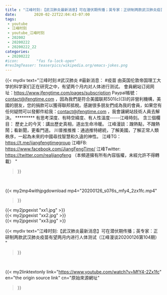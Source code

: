 ```yaml
---
title : "江峰时刻:【武汉肺炎最新消息】可在潜伏期传播；英专家：正研制两款武汉肺炎疫苗有望两月内进行人体测试（江峰漫谈20200126第104期） "
date:        2020-02-22T22:04:43-07:00
tags:
 - youtube
 - 江峰时刻
 - youtube_江峰时刻
 - 202002
 - 20200222
 - 20200222_22
categories:
 - 20200222
#icon:        "fas fa-lock-open"
#resImgTeaser: teaserpics/wikipedia.org/emacs-jokes.png
---
```


{{< mydiv text="江峰时刻:#武汉肺炎 #最新消息： #疫苗 由英国伦敦帝国理工大学的科学家们正在研究之中，有望两个月内对人体进行测试。 會員網站订阅网址：https://www.jfengtime.com/pages/subscription Paypal帳號：contact@jfengtime.com ，因為我們是符合美國联邦501(c)(3)的非營利機構，美國的朋友，您的捐款可以獲得聯邦抵稅。感謝很多朋友們成為我的會員，如果您有任何疑問可以發郵件給我：contact@jfengtime.com ，我會讓網站技術人員去解決。     ********* 有思考深度、有時空緯度、有人性溫度-----江峰時刻。 含三個欄目： 歷史上的今天：講出歷史真相，道出生命冷暖。 江峰漫談：蹭熱點，不蹭熱鬧；看新聞，更看門道。 川普推推推：通過推特總統，了解美國，了解正常人類秩序，一起為未來的中國尋找智慧和久違的神性。  江峰TG：https://t.me/jiangfengtimegroup 江峰FB: https://www.facebook.com/JiangFengTime/ 江峰Twitter: https://twitter.com/realjiangfeng （本頻道擁有所有內容版權，未經允許不得轉載） "
>}}
<br>


{{< my2mp4withjpgdownload mp4="20200126_s076s_mfy4_2zx1fc.mp4"
>}}

{{< my2jpgexist "xx1.jpg" >}}<br>
{{< my2jpgexist "xx2.jpg" >}}<br>
{{< my2jpgexist "xx3.jpg" >}}<br>



{{< mydiv text="江峰时刻:【武汉肺炎最新消息】可在潜伏期传播；英专家：正研制两款武汉肺炎疫苗有望两月内进行人体测试（江峰漫谈20200126第104期） "
>}}
<br>

{{< my2linktextonly link="https://www.youtube.com/watch?v=MfY4-2Zx1fc"
en="the origin source link" cn="原始來源網址"
>}}


<br>

